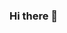 ### Hi there 👋

<!--
**UUHakusho/UUHakusho** is a ✨ _special_ ✨ repository because its `README.md` (this file) appears on your GitHub profile.

Welcome to my Github profile I am currently a university student. This profile consists of a few computer science projects I have worked on overtime which I thought were good at showing my basic knowledge and understanding of development. I am interested in Software Engineering, App development, UX/UI design, Technical Art, Digital art, and 3D Graphics. Check out my new Artstation portfolio: https://uyi30.artstation.com/

- 🔭 I’m currently working on ... 3D Tech Art projects using 3D software such as Maya, Unreal Engine, and Houdini for my Artstation portfolio. Also working on Android app development and JavaScript web UI projects.
- 🌱 I’m currently learning ... Programming: Android, Kotlin, Shading language HLSL, C# for Unity.
- :mailbox: How to reach me ... https://uyi30.artstation.com/
